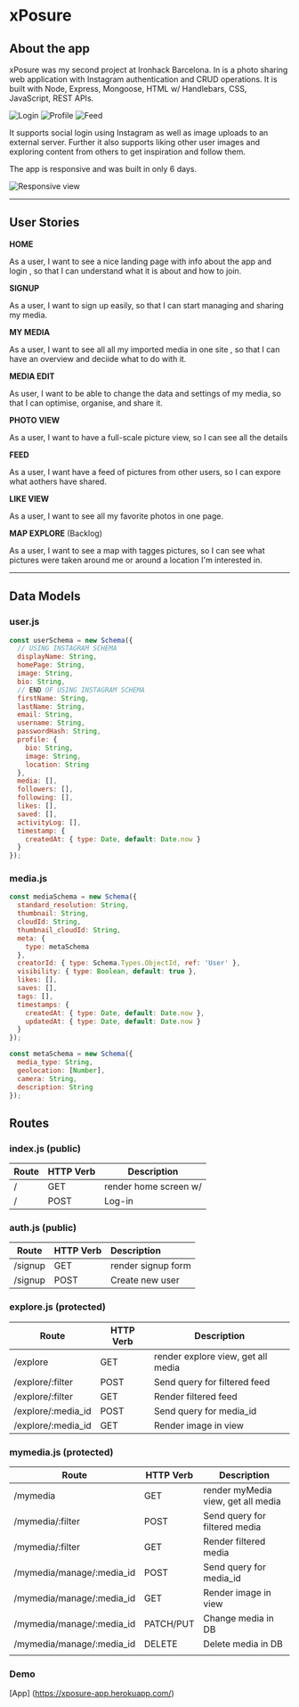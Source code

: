 # xPosure 

## About the app
xPosure was my second project at Ironhack Barcelona. In is a photo sharing web application with Instagram authentication and CRUD operations. It is built with Node, Express, Mongoose, HTML w/ Handlebars, CSS, JavaScript, REST APIs. 

![Login](./public/images/app-login.jpg) ![Profile](./public/images/app-profile.jpg) ![Feed](./public/images/app-feed.jpg) 

It supports social login using Instagram as well as image uploads to an external server. Further it also supports liking other user images and exploring content from others to get inspiration and follow them.

The app is responsive and was built in only 6 days.


![Responsive view](./public/images/app-responsive.jpg)



------



## User Stories

**HOME**

As a user, I want to see a nice landing page with info about the app and login , so that I can understand what it is about and how to join.


**SIGNUP**

As a user, I want to sign up easily, so that I can start managing and sharing my media.


**MY MEDIA**

As a user, I want to see all all my imported media in one site , so that I can have an overview and deciide what to do with it.

**MEDIA EDIT**

As user, I want to be able to change the data and settings of my media, so that I can optimise, organise, and share it. 

**PHOTO VIEW**

As a user, I want to have a full-scale picture view, so I can see all the details

**FEED**

As a user, I want have a feed of pictures from other users, so I can expore what aothers have shared.

**LIKE VIEW**

As a user, I want to see all my favorite photos in one page.

**MAP EXPLORE** (Backlog)

As a user, I want to see a map with tagges pictures, so I can see what pictures were taken around me or around a location I'm interested in. 



------




## Data Models

### user.js
```js
const userSchema = new Schema({
  // USING INSTAGRAM SCHEMA
  displayName: String,
  homePage: String,
  image: String,
  bio: String,
  // END OF USING INSTAGRAM SCHEMA
  firstName: String,
  lastName: String,
  email: String,
  username: String,
  passwordHash: String,
  profile: {
    bio: String,
    image: String,
    location: String
  },
  media: [],
  followers: [],
  following: [],
  likes: [],
  saved: [],
  activityLog: [],
  timestamp: {
    createdAt: { type: Date, default: Date.now }
  }
});
```

### media.js
```js
const mediaSchema = new Schema({
  standard_resolution: String,
  thumbnail: String,
  cloudId: String,
  thumbnail_cloudId: String,
  meta: {
    type: metaSchema
  },
  creatorId: { type: Schema.Types.ObjectId, ref: 'User' },
  visibility: { type: Boolean, default: true },
  likes: [],
  saves: [],
  tags: [],
  timestamps: {
    createdAt: { type: Date, default: Date.now },
    updatedAt: { type: Date, default: Date.now }
  }
});

const metaSchema = new Schema({
  media_type: String,
  geolocation: [Number],
  camera: String,
  description: String
});

```

## Routes


### index.js (public)

| Route | HTTP Verb | Description           |
| ----- | --------- | --------------------- |
| /     | GET       | render home screen w/ |
| /     | POST      | Log-in                |

### auth.js (public)

| Route   | HTTP Verb | Description        |
| ------- | --------- | :----------------- |
| /signup | GET       | render signup form |
| /signup | POST      | Create new user    |

### explore.js (protected)
| Route           | HTTP Verb | Description                        |
| --------------- | --------- | ---------------------------------- |
| /explore        | GET       | render explore view, get all media |
| /explore/:filter | POST      | Send query for filtered feed       |
| /explore/:filter | GET       | Render filtered feed               |
| /explore/:media_id       | POST      | Send query for media_id            |
| /explore/:media_id       | GET      | Render image in view               |



### mymedia.js (protected)
| Route            | HTTP Verb | Description                        |
| ---------------- | --------- | ---------------------------------- |
| /mymedia         | GET       | render myMedia view, get all media |
| /mymedia/:filter  | POST      | Send query for filtered media      |
| /mymedia/:filter  | GET       | Render filtered media              |
| /mymedia/manage/:media_id | POST      | Send query for media_id            |
| /mymedia/manage/:media_id | GET      | Render image in view               |
| /mymedia/manage/:media_id | PATCH/PUT | Change media in DB                 |
| /mymedia/manage/:media_id | DELETE     | Delete media in DB                 |
|                  |           |                                    |



### Demo
[App] (https://xposure-app.herokuapp.com/)


